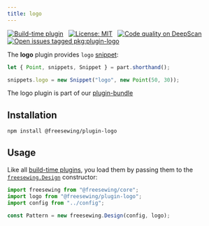 ```yaml
---
title: logo
---
```


[![Build-time plugin](https://img.shields.io/badge/Type-build--time-purple.svg)](/plugins)
&nbsp;
[![License: MIT](https://img.shields.io/npm/l/@freesewing/plugin-logo.svg?label=License)](https://www.npmjs.com/package/@freesewing/plugin-logo)
&nbsp;
[![Code quality on DeepScan](https://deepscan.io/api/teams/2114/projects/2993/branches/23256/badge/grade.svg)](https://deepscan.io/dashboard#view=project&tid=2114&pid=2993&bid=23256)
&nbsp;
[![Open issues tagged pkg:plugin-logo](https://img.shields.io/github/issues/freesewing/freesewing/pkg:plugin-logo.svg?label=Issues)](https://github.com/freesewing/freesewing/issues?q=is%3Aissue+is%3Aopen+label%3Apkg%3Aplugin-logo)

The **logo** plugin provides `logo` [snippet](/api/snippet):

<Example part="plugin_logo" caption="An example of the logo snippet" design={false} />

```js
let { Point, snippets, Snippet } = part.shorthand();

snippets.logo = new Snippet("logo", new Point(50, 30));
```

<Tip>

The logo plugin is part of our [plugin-bundle](/plugins/bundle)

</Tip>

## Installation

```bash
npm install @freesewing/plugin-logo
```

## Usage

Like all [build-time plugins](/plugins#build-time-plugins), you load them 
by passing them to the [`freesewing.Design`](/api#design) constructor:

```js
import freesewing from "@freesewing/core";
import logo from "@freesewing/plugin-logo";
import config from "../config";

const Pattern = new freesewing.Design(config, logo);
```


